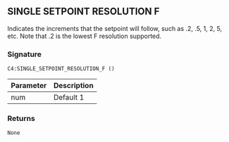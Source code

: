 ## SINGLE SETPOINT RESOLUTION F

Indicates the increments that the setpoint will follow, such as .2, .5, 1, 2, 5, etc.  Note that .2 is the lowest F resolution supported.


### Signature

`C4:SINGLE_SETPOINT_RESOLUTION_F ()` 


| Parameter | Description |
| --- | --- |
| num | Default 1 |


### Returns

`None`
